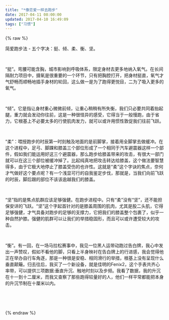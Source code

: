 ```yaml
---
title: "*像恋爱一样去跑步"
date: 2017-04-11 08:00:00
updated: 2017-04-10 16:49:09
tags: ["习惯"]
---
```

{% raw %}
<p>简爱跑步法 - 五个字决：挺、倾、柔、衡、坚。</p><p><br/></p><p>“挺”。弯腰可能含胸，城市影响到呼吸体系，限定身材去更多地纳入氧气。在长间隔耐力项目中，摄氧是很重要的一个环节，只有把胸腔打开，把身材挺直，氧气才气舒畅而顺畅地插手身材的轮回，这么做一是为了跑得更悦目，二为了吸入更多的氧气。</p><p><br/></p><p>“倾”。它是指让身材重心微微前倾，让重心稍稍有所失衡，我们只必要共同着抬起腿，重力就会发动你往前，这是一种很怪异的感受，它得当于一般慢跑，由于省力，它根基上不必要太多的行使肌肉发力，就可以或许用惯性敦促我们往前飞跃。</p><p><br/></p><p>“柔”：喂授跑步的时辰第一时刻触及地面的是前脚掌，接着用全脚掌去做缓冲。在这个进程中，足弓、脚踝和膝盖三个部位形成了一个相同于汽车避震器这样一个部件，假如我们能运用好这三个避震器，那么跑步给膝盖带来的攻击，有很大一部门就可以在这三个部位被缓冲掉了。比起纯真地把攻击转达给膝盖，这个做法要智慧得多，由于它极大地停止了膝盖受伤的也许性。这就是“柔”这个字诀的焦点，奈何才气做好这个要点呢？有一个浅显可行的自我鉴定步伐，那就是，当我们向前飞跃的时辰，脚后跟的部位不该该逾越我们的膝盖。</p><p><br/></p><p>“坚”指的是焦点肌群应该足够强健。在跑步进程中。只有“柔”没有“坚”，还不能担保安详的飞跃。“坚”这个字起首针对的是膝盖周围的肌肉，尤其是股二头肌，它得足够强健，才气具备对跑步的足够的支撑力，它把我们的膝盖整个包裹了，似乎一种自然护膝。强健的肌群可以让我们的举措稳固形，而且可以或许遭受较大的攻击。</p><p><br/></p><p>“衡”。有一回，在一场马拉松赛事中，我见一位黑人运带动跑过告白牌，我心中发出一声赞叹，假如不看他的脚，只看上半身映衬在告白牌上的行进感，我会觉得他正在举办自行车角逐，那是一种很是安稳、相同滑行的举措，根基上没有呈现什么垂直颠簸。归去往后，我买了一个新设备，就是佳明的Fenix2，这个手表共齐心率带，可以提供三项数据:垂直升沉、触地时刻以及步频。我看了数据，我的升沉在十一到十二厘米，而我又查察了那些跑得较量好的人，他们一样平常都能把本身的升沉节制在十厘米以内。</p><p><br/></p><p><br/></p>
{% endraw %}
